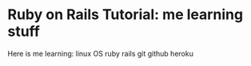# Ruby on Rails Tutorial: me learning stuff

Here is me learning:
linux OS
ruby
rails
git
github
heroku
